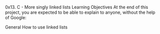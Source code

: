 0x13. C - More singly linked lists
Learning Objectives
At the end of this project, you are expected to be able to explain to anyone, without the help of Google:

General
How to use linked lists
